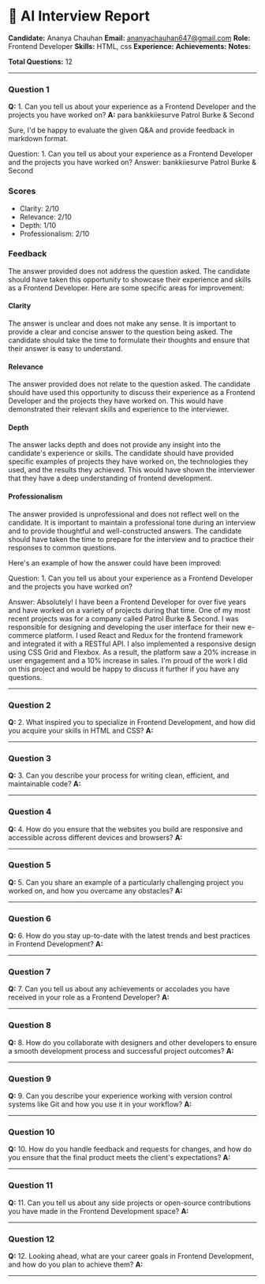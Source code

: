 # 🧠 AI Interview Report
    
**Candidate:** Ananya Chauhan
**Email:** ananyachauhan647@gmail.com
**Role:** Frontend Developer
**Skills:** HTML, css
**Experience:** 
**Achievements:** 
**Notes:** 
    
**Total Questions:** 12
    
---


### Question 1
**Q:**  1. Can you tell us about your experience as a Frontend Developer and the projects you have worked on?
**A:** para bankkiiesurve Patrol Burke & Second

 Sure, I'd be happy to evaluate the given Q&A and provide feedback in markdown format.

Question:  1. Can you tell us about your experience as a Frontend Developer and the projects you have worked on?
Answer: bankkiiesurve Patrol Burke & Second

### Scores

* Clarity: 2/10
* Relevance: 2/10
* Depth: 1/10
* Professionalism: 2/10

### Feedback

The answer provided does not address the question asked. The candidate should have taken this opportunity to showcase their experience and skills as a Frontend Developer. Here are some specific areas for improvement:

#### Clarity

The answer is unclear and does not make any sense. It is important to provide a clear and concise answer to the question being asked. The candidate should take the time to formulate their thoughts and ensure that their answer is easy to understand.

#### Relevance

The answer provided does not relate to the question asked. The candidate should have used this opportunity to discuss their experience as a Frontend Developer and the projects they have worked on. This would have demonstrated their relevant skills and experience to the interviewer.

#### Depth

The answer lacks depth and does not provide any insight into the candidate's experience or skills. The candidate should have provided specific examples of projects they have worked on, the technologies they used, and the results they achieved. This would have shown the interviewer that they have a deep understanding of frontend development.

#### Professionalism

The answer provided is unprofessional and does not reflect well on the candidate. It is important to maintain a professional tone during an interview and to provide thoughtful and well-constructed answers. The candidate should have taken the time to prepare for the interview and to practice their responses to common questions.

Here's an example of how the answer could have been improved:

Question:  1. Can you tell us about your experience as a Frontend Developer and the projects you have worked on?

Answer: Absolutely! I have been a Frontend Developer for over five years and have worked on a variety of projects during that time. One of my most recent projects was for a company called Patrol Burke & Second. I was responsible for designing and developing the user interface for their new e-commerce platform. I used React and Redux for the frontend framework and integrated it with a RESTful API. I also implemented a responsive design using CSS Grid and Flexbox. As a result, the platform saw a 20% increase in user engagement and a 10% increase in sales. I'm proud of the work I did on this project and would be happy to discuss it further if you have any questions.

---

### Question 2
**Q:** 2. What inspired you to specialize in Frontend Development, and how did you acquire your skills in HTML and CSS?
**A:** 



---

### Question 3
**Q:** 3. Can you describe your process for writing clean, efficient, and maintainable code?
**A:** 



---

### Question 4
**Q:** 4. How do you ensure that the websites you build are responsive and accessible across different devices and browsers?
**A:** 



---

### Question 5
**Q:** 5. Can you share an example of a particularly challenging project you worked on, and how you overcame any obstacles?
**A:** 



---

### Question 6
**Q:** 6. How do you stay up-to-date with the latest trends and best practices in Frontend Development?
**A:** 



---

### Question 7
**Q:** 7. Can you tell us about any achievements or accolades you have received in your role as a Frontend Developer?
**A:** 



---

### Question 8
**Q:** 8. How do you collaborate with designers and other developers to ensure a smooth development process and successful project outcomes?
**A:** 



---

### Question 9
**Q:** 9. Can you describe your experience working with version control systems like Git and how you use it in your workflow?
**A:** 



---

### Question 10
**Q:** 10. How do you handle feedback and requests for changes, and how do you ensure that the final product meets the client's expectations?
**A:** 



---

### Question 11
**Q:** 11. Can you tell us about any side projects or open-source contributions you have made in the Frontend Development space?
**A:** 



---

### Question 12
**Q:** 12. Looking ahead, what are your career goals in Frontend Development, and how do you plan to achieve them?
**A:** 



---
